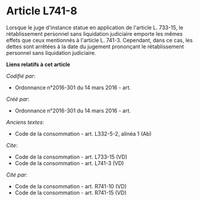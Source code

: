 # Article L741-8

Lorsque le juge d'instance statue en application de l'article L. 733-15, le rétablissement personnel sans liquidation
judiciaire emporte les mêmes effets que ceux mentionnés à l'article L. 741-3. Cependant, dans ce cas, les dettes sont
arrêtées à la date du jugement prononçant le rétablissement personnel sans liquidation judiciaire.

**Liens relatifs à cet article**

_Codifié par_:

  - Ordonnance n°2016-301 du 14 mars 2016 - art.

_Créé par_:

  - Ordonnance n°2016-301 du 14 mars 2016 - art.

_Anciens textes_:

  - Code de la consommation - art. L332-5-2, alinéa 1 (Ab)

_Cite_:

  - Code de la consommation - art. L733-15 (VD)
  - Code de la consommation - art. L741-3 (VD)

_Cité par_:

  - Code de la consommation - art. R741-10 (VD)
  - Code de la consommation - art. R741-15 (VD)
